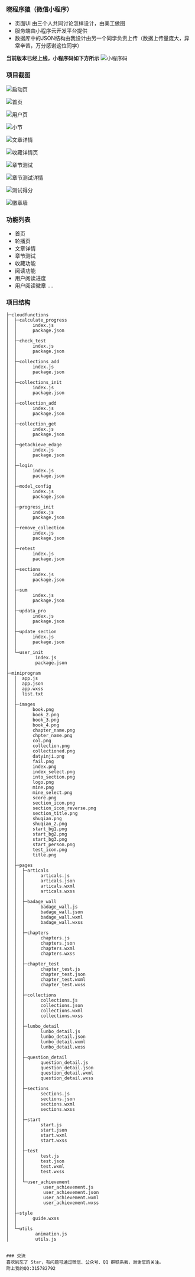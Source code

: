 ### 晓程序猿（微信小程序）

+ 页面UI 由三个人共同讨论怎样设计，由美工做图
+ 服务端由小程序云开发平台提供
+ 数据库中的JSON结构由我设计由另一个同学负责上传（数据上传量庞大，异常辛苦，万分感谢这位同学）


**当前版本已经上线，小程序码如下方所示**
![小程序码](https://706f-point-28b6b8-1256633983.tcb.qcloud.la/github/XIAOCHEGNXU.jpg?sign=de83ae70054b398845091bfa42aa8fb9&t=1556194263)


### 项目截图

![启动页](https://706f-point-28b6b8-1256633983.tcb.qcloud.la/github/01.jpg?sign=0e9a187cc119b1280b942593eb906a86&t=1556191668)

![首页](https://706f-point-28b6b8-1256633983.tcb.qcloud.la/github/02.jpg?sign=8512ffb6a01887c6340c64f485c9d220&t=1557811879)

![用户页](https://706f-point-28b6b8-1256633983.tcb.qcloud.la/github/03.jpg?sign=cefcff72c9872cd7c74d4e8ea67239a5&t=1557811905)

![小节](https://706f-point-28b6b8-1256633983.tcb.qcloud.la/github/04.jpg?sign=a221afb6f30ce6a7d3b8e50560a108f3&t=1556191760)

![文章详情](https://706f-point-28b6b8-1256633983.tcb.qcloud.la/github/05.jpg?sign=61fdf0f34372601e1a883b002a2fa5fa&t=1556191807)

![收藏详情页](https://706f-point-28b6b8-1256633983.tcb.qcloud.la/github/06.jpg?sign=392d5ed5621d33d7f56d09bdf819a8ad&t=1556192104)

![章节测试](https://706f-point-28b6b8-1256633983.tcb.qcloud.la/github/07.jpg?sign=2f934560242ac96abfacce7d2ea46be1&t=1557811928)

![章节测试详情](https://706f-point-28b6b8-1256633983.tcb.qcloud.la/github/08.jpg?sign=b50ccbd0de804e29ece84a3ef6604de9&t=1556191881)

![测试得分](https://706f-point-28b6b8-1256633983.tcb.qcloud.la/github/09.jpg?sign=05bc4d4b327e75a2c19bbe33c5a482f9&t=1556192215)

![徽章墙](https://706f-point-28b6b8-1256633983.tcb.qcloud.la/github/10.jpg?sign=de33cd2ff0bf9176ade43c6d2e719956&t=1556192262)





### 功能列表
+ 首页
+ 轮播页
+ 文章详情
+ 章节测试
+ 收藏功能
+ 阅读功能
+ 用户阅读进度
+ 用户阅读徽章
....

### 项目结构
```  
├─cloudfunctions
│  ├─calculate_progress
│  │      index.js
│  │      package.json
│  │      
│  ├─check_test
│  │      index.js
│  │      package.json
│  │      
│  ├─collections_add
│  │      index.js
│  │      package.json
│  │      
│  ├─collections_init
│  │      index.js
│  │      package.json
│  │      
│  ├─collection_add
│  │      index.js
│  │      package.json
│  │      
│  ├─collection_get
│  │      index.js
│  │      package.json
│  │      
│  ├─getachieve_edage
│  │      index.js
│  │      package.json
│  │      
│  ├─login
│  │      index.js
│  │      package.json
│  │      
│  ├─model_config
│  │      index.js
│  │      package.json
│  │      
│  ├─progress_init
│  │      index.js
│  │      package.json
│  │      
│  ├─remove_collection
│  │      index.js
│  │      package.json
│  │      
│  ├─retest
│  │      index.js
│  │      package.json
│  │      
│  ├─sections
│  │      index.js
│  │      package.json
│  │      
│  ├─sum
│  │      index.js
│  │      package.json
│  │      
│  ├─updata_pro
│  │      index.js
│  │      package.json
│  │      
│  ├─update_section
│  │      index.js
│  │      package.json
│  │      
│  └─user_init
│          index.js
│          package.json
│          
├─miniprogram
│  │  app.js
│  │  app.json
│  │  app.wxss
│  │  list.txt
│  │  
│  ├─images
│  │      book.png
│  │      book_2.png
│  │      book_3.png
│  │      book_4.png
│  │      chapter_name.png
│  │      chpter_name.png
│  │      col.png
│  │      collection.png
│  │      collectioned.png
│  │      datyinji.png
│  │      fail.png
│  │      index.png
│  │      index_select.png
│  │      into_section.png
│  │      logo.png
│  │      mine.png
│  │      mine_select.png
│  │      score.png
│  │      section_icon.png
│  │      section_icon_reverse.png
│  │      section_title.png
│  │      shuqian.png
│  │      shuqian_2.png
│  │      start_bg1.png
│  │      start_bg2.png
│  │      start_bg3.png
│  │      start_person.png
│  │      test_icon.png
│  │      title.png
│  │      
│  ├─pages
│  │  ├─articals
│  │  │      articals.js
│  │  │      articals.json
│  │  │      articals.wxml
│  │  │      articals.wxss
│  │  │      
│  │  ├─badage_wall
│  │  │      badage_wall.js
│  │  │      badage_wall.json
│  │  │      badage_wall.wxml
│  │  │      badage_wall.wxss
│  │  │      
│  │  ├─chapters
│  │  │      chapters.js
│  │  │      chapters.json
│  │  │      chapters.wxml
│  │  │      chapters.wxss
│  │  │      
│  │  ├─chapter_test
│  │  │      chapter_test.js
│  │  │      chapter_test.json
│  │  │      chapter_test.wxml
│  │  │      chapter_test.wxss
│  │  │      
│  │  ├─collections
│  │  │      collections.js
│  │  │      collections.json
│  │  │      collections.wxml
│  │  │      collections.wxss
│  │  │      
│  │  ├─lunbo_detail
│  │  │      lunbo_detail.js
│  │  │      lunbo_detail.json
│  │  │      lunbo_detail.wxml
│  │  │      lunbo_detail.wxss
│  │  │      
│  │  ├─question_detail
│  │  │      question_detail.js
│  │  │      question_detail.json
│  │  │      question_detail.wxml
│  │  │      question_detail.wxss
│  │  │      
│  │  ├─sections
│  │  │      sections.js
│  │  │      sections.json
│  │  │      sections.wxml
│  │  │      sections.wxss
│  │  │      
│  │  ├─start
│  │  │      start.js
│  │  │      start.json
│  │  │      start.wxml
│  │  │      start.wxss
│  │  │      
│  │  ├─test
│  │  │      test.js
│  │  │      test.json
│  │  │      test.wxml
│  │  │      test.wxss
│  │  │      
│  │  └─user_achievement
│  │          user_achievement.js
│  │          user_achievement.json
│  │          user_achievement.wxml
│  │          user_achievement.wxss
│  │          
│  ├─style
│  │      guide.wxss
│  │      
│  └─utils
│          animation.js
│          utils.js


### 交流
喜欢别忘了 Star，有问题可通过微信、公众号、QQ 群联系我，谢谢您的关注。
附上我的QQ:315782792

